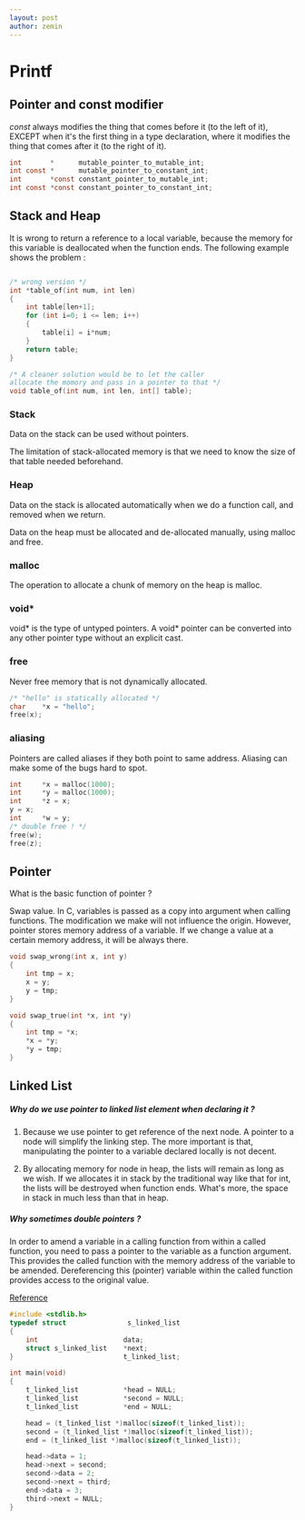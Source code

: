 ```yaml
---
layout: post
author: zemin 
---
```


# Printf

## Pointer and const modifier

 _const_ always modifies the thing that comes before it (to the left of it), EXCEPT when it's the first thing in a type declaration, where it modifies the thing that comes after it (to the right of it).

```c
int       *      mutable_pointer_to_mutable_int;
int const *      mutable_pointer_to_constant_int;
int       *const constant_pointer_to_mutable_int;
int const *const constant_pointer_to_constant_int;
```

## Stack and Heap

It is wrong to return a reference to a local variable, because the memory for this variable is deallocated when the function ends. The following example shows the problem :

```c

/* wrong version */
int *table_of(int num, int len)
{
    int table[len+1];
    for (int i=0; i <= len; i++)
    {
        table[i] = i*num;
    }
    return table;
}

/* A cleaner solution would be to let the caller
allocate the momory and pass in a pointer to that */
void table_of(int num, int len, int[] table);
```

### Stack

Data on the stack can be used without pointers.

The limitation of stack-allocated memory is that we need to know the size of that table needed beforehand.

### Heap

Data on the stack is allocated automatically when we do a function call, and removed when we return.

Data on the heap must be allocated and de-allocated manually, using malloc and free.

### malloc

The operation to allocate a chunk of memory on the heap is malloc.

### void*

void* is the type of untyped pointers. A void* pointer can be converted into any other pointer type without an explicit cast.

### free

Never free memory that is not dynamically allocated.

```c
/* "hello" is statically allocated */
char    *x = "hello";
free(x);
```

### aliasing

Pointers are called aliases if they both point to same address. Aliasing can make some of the bugs hard to spot.

```c
int     *x = malloc(1000);
int     *y = malloc(1000);
int     *z = x;
y = x;
int     *w = y;
/* double free ! */
free(w);
free(z);
```

## Pointer

What is the basic function of pointer ?

Swap value. In C, variables is passed as a copy into argument when calling functions. The modification we make will not influence the origin. However, pointer stores memory address of a variable. If we change a value at a certain memory address, it will be always there.  

```c
void swap_wrong(int x, int y)
{
    int tmp = x;
    x = y;
    y = tmp;
}

void swap_true(int *x, int *y)
{
    int tmp = *x;
    *x = *y;
    *y = tmp;
}
```

## Linked List

##### Why do we use pointer to linked list element when declaring it ?

1. Because we use pointer to get reference of the next node. A pointer to a node will simplify the linking step. The more important is that, manipulating the pointer to a variable declared locally is not decent.

2. By allocating memory for node in heap, the lists will remain as long as we wish. If we allocates it in stack by the traditional way like that for int, the lists will be destroyed when function ends. What's more, the space in stack in much less than that in heap.

##### Why sometimes double pointers ?

In order to amend a variable in a calling function from within a called function, you need to pass a pointer to the variable as a function argument. This provides the called function with the memory address of the variable to be amended. Dereferencing this (pointer) variable within the called function provides access to the original value.

[Reference](https://dev-notes.eu/2018/07/double-pointers-and-linked-list-in-c/)

```c
#include <stdlib.h>
typedef struct               s_linked_list
{
    int                     data;
    struct s_linked_list    *next;
}                           t_linked_list;

int main(void)
{
    t_linked_list           *head = NULL;
    t_linked_list           *second = NULL;
    t_linked_list           *end = NULL;

    head = (t_linked_list *)malloc(sizeof(t_linked_list));
    second = (t_linked_list *)malloc(sizeof(t_linked_list));
    end = (t_linked_list *)malloc(sizeof(t_linked_list));

    head->data = 1;
    head->next = second;
    second->data = 2;
    second->next = third;
    end->data = 3;
    third->next = NULL;
}

```

